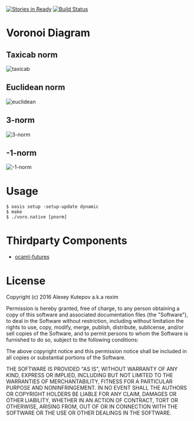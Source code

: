 [![Stories in Ready](https://badge.waffle.io/tsoding/voronoi-diagram.png?label=ready&title=Ready)](https://waffle.io/tsoding/voronoi-diagram)
[![Build Status](https://travis-ci.org/tsoding/voronoi-diagram.svg?branch=master)](https://travis-ci.org/tsoding/voronoi-diagram)

# Voronoi Diagram #

## Taxicab norm ##

![taxicab](http://i.imgur.com/vzfcoP7.png)

## Euclidean norm ##

![euclidean](http://i.imgur.com/MBw6Mkk.png)

## 3-norm ##

![3-norm](http://i.imgur.com/fl0oT9i.png)

## -1-norm ##

![-1-norm](http://i.imgur.com/wjbPQOg.png)

# Usage #

    $ oasis setup -setup-update dynamic
    $ make
    $ ./voro.native [pnorm]

# Thirdparty Components #

- [ocaml-futures]

# License #

Copyright (c) 2016 Alexey Kutepov a.k.a rexim

Permission is hereby granted, free of charge, to any person obtaining
a copy of this software and associated documentation files (the
"Software"), to deal in the Software without restriction, including
without limitation the rights to use, copy, modify, merge, publish,
distribute, sublicense, and/or sell copies of the Software, and to
permit persons to whom the Software is furnished to do so, subject to
the following conditions:

The above copyright notice and this permission notice shall be
included in all copies or substantial portions of the Software.

THE SOFTWARE IS PROVIDED "AS IS", WITHOUT WARRANTY OF ANY KIND,
EXPRESS OR IMPLIED, INCLUDING BUT NOT LIMITED TO THE WARRANTIES OF
MERCHANTABILITY, FITNESS FOR A PARTICULAR PURPOSE AND
NONINFRINGEMENT. IN NO EVENT SHALL THE AUTHORS OR COPYRIGHT HOLDERS BE
LIABLE FOR ANY CLAIM, DAMAGES OR OTHER LIABILITY, WHETHER IN AN ACTION
OF CONTRACT, TORT OR OTHERWISE, ARISING FROM, OUT OF OR IN CONNECTION
WITH THE SOFTWARE OR THE USE OR OTHER DEALINGS IN THE SOFTWARE.

[ocaml-futures]: https://github.com/crm416/ocaml-futures
